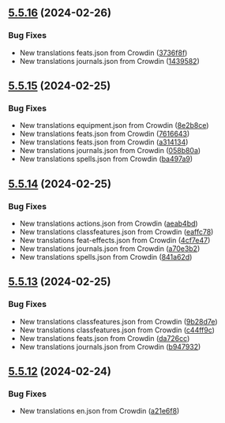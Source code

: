 ## [5.5.16](https://github.com/allnnde/pf2e-esp-translation/compare/v5.5.15...v5.5.16) (2024-02-26)


### Bug Fixes

* New translations feats.json from Crowdin ([3736f8f](https://github.com/allnnde/pf2e-esp-translation/commit/3736f8ff31330a2c21ae266f6ca1df9a55bb3084))
* New translations journals.json from Crowdin ([1439582](https://github.com/allnnde/pf2e-esp-translation/commit/1439582f182207f77aa940580564ce2695e85568))



## [5.5.15](https://github.com/allnnde/pf2e-esp-translation/compare/v5.5.14...v5.5.15) (2024-02-25)


### Bug Fixes

* New translations equipment.json from Crowdin ([8e2b8ce](https://github.com/allnnde/pf2e-esp-translation/commit/8e2b8ce4b40cc1a3951b2ee4879ba1c8f979e1cd))
* New translations feats.json from Crowdin ([7616643](https://github.com/allnnde/pf2e-esp-translation/commit/761664387ab854803f7c5191bfd303497515fd4a))
* New translations feats.json from Crowdin ([a314134](https://github.com/allnnde/pf2e-esp-translation/commit/a314134c37bd8ad49889c98fa50f8236483fb774))
* New translations journals.json from Crowdin ([058b80a](https://github.com/allnnde/pf2e-esp-translation/commit/058b80a342f6f0d55751d7d17e041165783546db))
* New translations spells.json from Crowdin ([ba497a9](https://github.com/allnnde/pf2e-esp-translation/commit/ba497a9b8d1ee1bd778ed40498aa7bb1ad91c919))



## [5.5.14](https://github.com/allnnde/pf2e-esp-translation/compare/v5.5.13...v5.5.14) (2024-02-25)


### Bug Fixes

* New translations actions.json from Crowdin ([aeab4bd](https://github.com/allnnde/pf2e-esp-translation/commit/aeab4bd7c1124e81db92670fa5a207d9e2dfb65b))
* New translations classfeatures.json from Crowdin ([eaffc78](https://github.com/allnnde/pf2e-esp-translation/commit/eaffc78598ea2dced71bbc7b38e00b5e1668517c))
* New translations feat-effects.json from Crowdin ([4cf7e47](https://github.com/allnnde/pf2e-esp-translation/commit/4cf7e478d1b304fcfd45b6a8c82274dfd325ce45))
* New translations journals.json from Crowdin ([a70e3b2](https://github.com/allnnde/pf2e-esp-translation/commit/a70e3b2d0709244e2c9077e1a3a4dc8fd7b8c201))
* New translations spells.json from Crowdin ([841a62d](https://github.com/allnnde/pf2e-esp-translation/commit/841a62d706e52e67873a7e5043d4906048202c2d))



## [5.5.13](https://github.com/allnnde/pf2e-esp-translation/compare/v5.5.12...v5.5.13) (2024-02-25)


### Bug Fixes

* New translations classfeatures.json from Crowdin ([9b28d7e](https://github.com/allnnde/pf2e-esp-translation/commit/9b28d7e38c31c743b3b05c758260c5a2cb2fcad4))
* New translations classfeatures.json from Crowdin ([c44ff9c](https://github.com/allnnde/pf2e-esp-translation/commit/c44ff9c0c60bc13611148a8f9b05e3b2b7e2bbb6))
* New translations feats.json from Crowdin ([da726cc](https://github.com/allnnde/pf2e-esp-translation/commit/da726ccdef7842d115ed6925ed42ed8fbaec3ce7))
* New translations journals.json from Crowdin ([b947932](https://github.com/allnnde/pf2e-esp-translation/commit/b947932afa94e36626eab56f4b2587375a1b4c7d))



## [5.5.12](https://github.com/allnnde/pf2e-esp-translation/compare/v5.5.11...v5.5.12) (2024-02-24)


### Bug Fixes

* New translations en.json from Crowdin ([a21e6f8](https://github.com/allnnde/pf2e-esp-translation/commit/a21e6f83cf4c1e0ed612d431f4cdf1ef43153fad))



